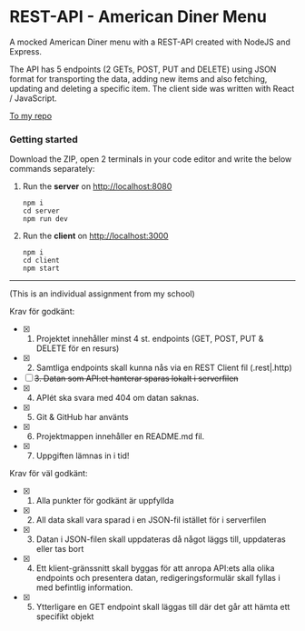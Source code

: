 # REST-API - American Diner Menu

A mocked American Diner menu with a REST-API created with NodeJS and Express. <br/>

The API has 5 endpoints (2 GETs, POST, PUT and DELETE) using JSON format for transporting the data, adding new items and also fetching, updating and deleting a specific item. The client side was written with React / JavaScript.

[To my repo](https://github.com/millie-wy/REST-API_American-Diner-Menu "REST-API - American Diner Menu")

### Getting started

Download the ZIP, open 2 terminals in your code editor and write the below commands separately:

1. Run the **server** on [http://localhost:8080](http://localhost:8080)
   ```
   npm i
   cd server
   npm run dev
   ```

2. Run the **client** on [http://localhost:3000](http://localhost:3000)
   ```
   npm i
   cd client
   npm start
   ```
----
(This is an individual assignment from my school)

Krav för godkänt:
- [x] 1. Projektet innehåller minst 4 st. endpoints (GET, POST, PUT & DELETE för en resurs)
- [x] 2. Samtliga endpoints skall kunna nås via en REST Client fil (.rest|.http)
- [ ] ~~3. Datan som API:et hanterar sparas lokalt i serverfilen~~
- [x] 4. APIét ska svara med 404 om datan saknas.
- [x] 5. Git & GitHub har använts
- [x] 6. Projektmappen innehåller en README.md fil.
- [x] 7. Uppgiften lämnas in i tid!

Krav för väl godkänt:
- [x] 1. Alla punkter för godkänt är uppfyllda
- [x] 2. All data skall vara sparad i en JSON-fil istället för i serverfilen
- [x] 3. Datan i JSON-filen skall uppdateras då något läggs till, uppdateras eller tas bort
- [x] 4. Ett klient-gränssnitt skall byggas för att anropa API:ets alla olika endpoints och presentera datan, redigeringsformulär skall fyllas i med befintlig information.
- [x] 5. Ytterligare en GET endpoint skall läggas till där det går att hämta ett specifikt objekt
